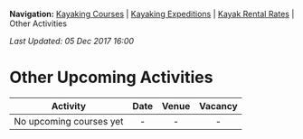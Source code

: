 **Navigation:** [Kayaking Courses](index) &#124; [Kayaking Expeditions](expedition) &#124; [Kayak Rental Rates](rental) &#124; Other Activities

_Last Updated: 05 Dec 2017 16:00_
# Other Upcoming Activities

Activity | Date | Venue | Vacancy
:---:|:---:|:---:|:---:
No upcoming courses yet|-|-|-

